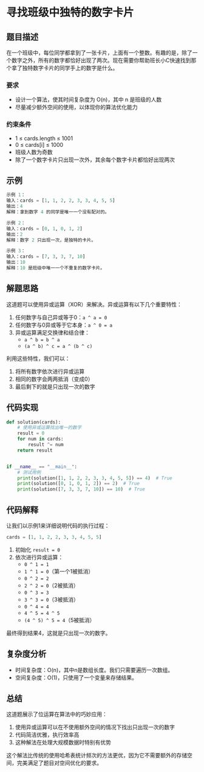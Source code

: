 # 寻找班级中独特的数字卡片

## 题目描述

在一个班级中，每位同学都拿到了一张卡片，上面有一个整数。有趣的是，除了一个数字之外，所有的数字都恰好出现了两次。现在需要你帮助班长小C快速找到那个拿了独特数字卡片的同学手上的数字是什么。

### 要求
- 设计一个算法，使其时间复杂度为 O(n)，其中 n 是班级的人数
- 尽量减少额外空间的使用，以体现你的算法优化能力

### 约束条件
- 1 ≤ cards.length ≤ 1001
- 0 ≤ cards[i] ≤ 1000
- 班级人数为奇数
- 除了一个数字卡片只出现一次外，其余每个数字卡片都恰好出现两次

## 示例
```python
示例 1：
输入：cards = [1, 1, 2, 2, 3, 3, 4, 5, 5]
输出：4
解释：拿到数字 4 的同学是唯一一个没有配对的。

示例 2：
输入：cards = [0, 1, 0, 1, 2]
输出：2
解释：数字 2 只出现一次，是独特的卡片。

示例 3：
输入：cards = [7, 3, 3, 7, 10]
输出：10
解释：10 是班级中唯一一个不重复的数字卡片。
```

## 解题思路

这道题可以使用异或运算（XOR）来解决。异或运算有以下几个重要特性：

1. 任何数字与自己异或等于0：`a ^ a = 0`
2. 任何数字与0异或等于它本身：`a ^ 0 = a`
3. 异或运算满足交换律和结合律：
   - `a ^ b = b ^ a`
   - `(a ^ b) ^ c = a ^ (b ^ c)`

利用这些特性，我们可以：
1. 将所有数字依次进行异或运算
2. 相同的数字会两两抵消（变成0）
3. 最后剩下的就是只出现一次的数字

## 代码实现

```python
def solution(cards):
    # 使用异或运算找出唯一的数字
    result = 0
    for num in cards:
        result ^= num
    return result


if __name__ == "__main__":
    # 测试用例
    print(solution([1, 1, 2, 2, 3, 3, 4, 5, 5]) == 4)  # True
    print(solution([0, 1, 0, 1, 2]) == 2)  # True
    print(solution([7, 3, 3, 7, 10]) == 10)  # True
```

## 代码解释

让我们以示例1来详细说明代码的执行过程：
```python
cards = [1, 1, 2, 2, 3, 3, 4, 5, 5]
```

1. 初始化 `result = 0`
2. 依次进行异或运算：
   - `0 ^ 1 = 1`
   - `1 ^ 1 = 0`（第一个1被抵消）
   - `0 ^ 2 = 2`
   - `2 ^ 2 = 0`（2被抵消）
   - `0 ^ 3 = 3`
   - `3 ^ 3 = 0`（3被抵消）
   - `0 ^ 4 = 4`
   - `4 ^ 5 = 4 ^ 5`
   - `(4 ^ 5) ^ 5 = 4`（5被抵消）

最终得到结果4，这就是只出现一次的数字。

## 复杂度分析

- 时间复杂度：O(n)，其中n是数组长度。我们只需要遍历一次数组。
- 空间复杂度：O(1)，只使用了一个变量来存储结果。

## 总结

这道题展示了位运算在算法中的巧妙应用：
1. 使用异或运算可以在不使用额外空间的情况下找出只出现一次的数字
2. 代码简洁优雅，执行效率高
3. 这种解法在处理大规模数据时特别有优势

这个解法比传统的使用哈希表统计频次的方法更优，因为它不需要额外的存储空间，完美满足了题目对空间优化的要求。

